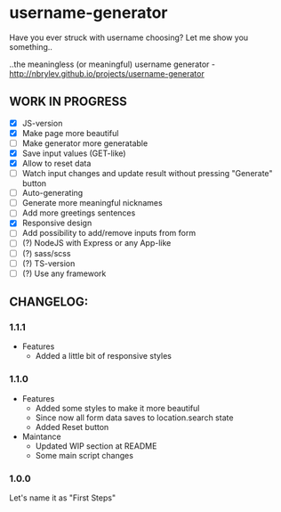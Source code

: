 # username-generator
Have you ever struck with username choosing? Let me show you something..

..the meaningless (or meaningful) username generator - http://nbrylev.github.io/projects/username-generator

## WORK IN PROGRESS
- [x] JS-version
- [x] Make page more beautiful
- [ ] Make generator more generatable
- [x] Save input values (GET-like)
- [x] Allow to reset data
- [ ] Watch input changes and update result without pressing "Generate" button
- [ ] Auto-generating
- [ ] Generate more meaningful nicknames
- [ ] Add more greetings sentences
- [x] Responsive design
- [ ] Add possibility to add/remove inputs from form
- [ ] (?) NodeJS with Express or any App-like
- [ ] (?) sass/scss
- [ ] (?) TS-version
- [ ] (?) Use any framework

## CHANGELOG:

### 1.1.1
- Features
    - Added a little bit of responsive styles

### 1.1.0
- Features
    - Added some styles to make it more beautiful
    - Since now all form data saves to location.search state
    - Added Reset button
- Maintance
    - Updated WIP section at README
    - Some main script changes

### 1.0.0
  Let's name it as "First Steps"
